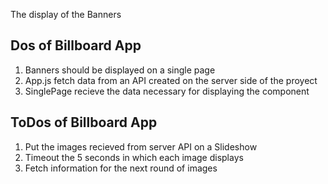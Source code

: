 The display of the Banners 

## Dos of Billboard App

1. Banners should be displayed on a single page 
2. App.js fetch data from an API created on the server side of the proyect
3. SinglePage recieve the data necessary for displaying the component <SlotBanner>


## ToDos of Billboard App

1. Put the images recieved from server API on a Slideshow
2. Timeout the 5 seconds in which each image displays
3. Fetch information for the next round of images

